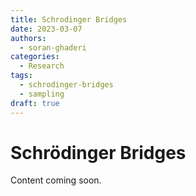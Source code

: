 ```yaml
---
title: Schrodinger Bridges
date: 2023-03-07
authors:
  - soran-ghaderi
categories:
  - Research
tags:
  - schrodinger-bridges
  - sampling
draft: true
---
```


# Schrödinger Bridges

Content coming soon.



